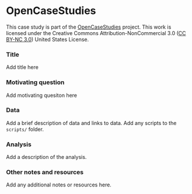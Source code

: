 # OpenCaseStudies

This case study is part of the [OpenCaseStudies]() project. This work is licensed under the Creative Commons Attribution-NonCommercial 3.0 ([CC BY-NC 3.0](https://creativecommons.org/licenses/by-nc/3.0/us/)) United States License.


### Title

Add title here

### Motivating question

Add motivating quesiton here

### Data

Add a brief description of data and links to data. 
Add any scripts to the `scripts/` folder. 

### Analysis

Add a description of the analysis. 

### Other notes and resources

Add any additional notes or resources here. 